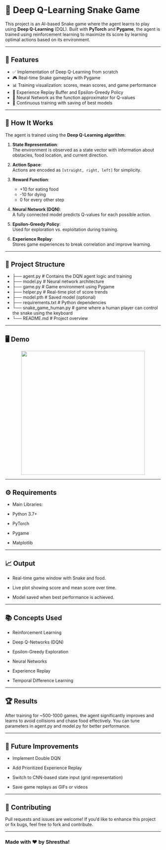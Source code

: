 

# 🐍 Deep Q-Learning Snake Game

This project is an AI-based Snake game where the agent learns to play using **Deep Q-Learning** (DQL). Built with **PyTorch** and **Pygame**, the agent is trained using reinforcement learning to maximize its score by learning optimal actions based on its environment.  

---

## 🚀 Features

- ✅ Implementation of Deep Q-Learning from scratch
- 🎮 Real-time Snake gameplay with Pygame
- 📊 Training visualization: scores, mean scores, and game performance
- 💾 Experience Replay Buffer and Epsilon-Greedy Policy
- 🧠 Neural Network as the function approximator for Q-values
- 🔁 Continuous training with saving of best models

---

## 🧠 How It Works

The agent is trained using the **Deep Q-Learning algorithm**:

1. **State Representation**:  
   The environment is observed as a state vector with information about obstacles, food location, and current direction.

2. **Action Space**:  
   Actions are encoded as `[straight, right, left]` for simplicity.

3. **Reward Function**:  
   - +10 for eating food  
   - -10 for dying  
   - 0 for every other step

4. **Neural Network (DQN)**:  
   A fully connected model predicts Q-values for each possible action.

5. **Epsilon-Greedy Policy**:  
   Used for exploration vs. exploitation during training.

6. **Experience Replay**:  
   Stores game experiences to break correlation and improve learning.

---

## 📂 Project Structure

 - ├── agent.py # Contains the DQN agent logic and training
 - ├── model.py # Neural network architecture 
 - ├── game.py # Game environment using Pygame  
 - ├── helper.py # Real-time plot of score trends 
 - ├── model.pth # Saved model (optional) 
 - ├── requirements.txt # Python dependencies 
 - └── snake_game_human.py # game where a human player can control the snake using the keyboard 
 - └── README.md # Project overview

---

## 🖥️ Demo

<p align="center">
  <img src="https://media.giphy.com/media/Jo5Dcdh8yFi4sE0M7s/giphy.gif" width="400" />
</p>

---

## ⚙️ Requirements

- Main Libraries:

- Python 3.7+

- PyTorch

- Pygame

- Matplotlib

---

## 📈 Output

- Real-time game window with Snake and food.

- Live plot showing score and mean score over time.

- Model saved when best performance is achieved.

---

## 📚 Concepts Used

- Reinforcement Learning

- Deep Q-Networks (DQN)

- Epsilon-Greedy Exploration

- Neural Networks

- Experience Replay

- Temporal Difference Learning

---

## 🏆 Results

After training for ~500-1000 games, the agent significantly improves and learns to avoid collisions and chase food effectively. You can tune parameters in agent.py and model.py for better performance.

---

## 📌 Future Improvements

- Implement Double DQN

- Add Prioritized Experience Replay

- Switch to CNN-based state input (grid representation)

- Save game replays as GIFs or videos

---

## 🤝 Contributing

Pull requests and issues are welcome! If you’d like to enhance this project or fix bugs, feel free to fork and contribute.

---

### Made with ❤️ by Shrestha!



